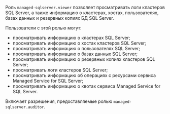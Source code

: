 Роль `managed-sqlserver.viewer` позволяет просматривать логи кластеров SQL Server, а также информацию о кластерах, хостах, пользователях, базах данных и резервных копиях БД SQL Server.

Пользователи с этой ролью могут:
* просматривать информацию о кластерах SQL Server;
* просматривать информацию о хостах кластеров SQL Server;
* просматривать информацию о пользователях SQL Server;
* просматривать информацию о базах данных SQL Server;
* просматривать информацию о резервных копиях кластеров SQL Server;
* просматривать логи кластеров SQL Server;
* просматривать информацию об операциях с ресурсами сервиса Managed Service for SQL Server;
* просматривать информацию о квотах сервиса Managed Service for SQL Server.

Включает разрешения, предоставляемые ролью `managed-sqlserver.auditor`.